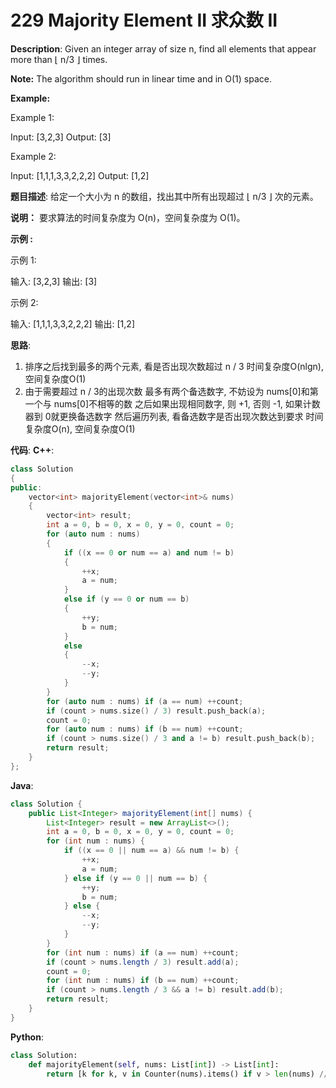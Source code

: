 # 229 Majority Element II 求众数 II

__Description__:
Given an integer array of size n, find all elements that appear more than ⌊ n/3 ⌋ times.

__Note:__
The algorithm should run in linear time and in O(1) space.

__Example:__

Example 1:

Input: [3,2,3]
Output: [3]

Example 2:

Input: [1,1,1,3,3,2,2,2]
Output: [1,2]

__题目描述__:
给定一个大小为 n 的数组，找出其中所有出现超过 ⌊ n/3 ⌋ 次的元素。

__说明：__
要求算法的时间复杂度为 O(n)，空间复杂度为 O(1)。

__示例 :__

示例 1:

输入: [3,2,3]
输出: [3]

示例 2:

输入: [1,1,1,3,3,2,2,2]
输出: [1,2]

__思路__:

1. 排序之后找到最多的两个元素, 看是否出现次数超过 n / 3
时间复杂度O(nlgn), 空间复杂度O(1)
2. 由于需要超过 n / 3的出现次数
最多有两个备选数字, 不妨设为 nums[0]和第一个与 nums[0]不相等的数
之后如果出现相同数字, 则 +1, 否则 -1, 如果计数器到 0就更换备选数字
然后遍历列表, 看备选数字是否出现次数达到要求
时间复杂度O(n), 空间复杂度O(1)

__代码__:
__C++__:

```C++
class Solution 
{
public:
    vector<int> majorityElement(vector<int>& nums) 
    {
        vector<int> result;
        int a = 0, b = 0, x = 0, y = 0, count = 0;
        for (auto num : nums)
        {
            if ((x == 0 or num == a) and num != b)
            {
                ++x;
                a = num;
            }
            else if (y == 0 or num == b)
            {
                ++y;
                b = num;
            }
            else
            {
                --x;
                --y;
            }
        }
        for (auto num : nums) if (a == num) ++count;
        if (count > nums.size() / 3) result.push_back(a);
        count = 0;
        for (auto num : nums) if (b == num) ++count;
        if (count > nums.size() / 3 and a != b) result.push_back(b);
        return result;
    }
};
```

__Java__:

```Java
class Solution {
    public List<Integer> majorityElement(int[] nums) {
        List<Integer> result = new ArrayList<>();
        int a = 0, b = 0, x = 0, y = 0, count = 0;
        for (int num : nums) {
            if ((x == 0 || num == a) && num != b) {
                ++x;
                a = num;
            } else if (y == 0 || num == b) {
                ++y;
                b = num;
            } else {
                --x;
                --y;
            }
        }
        for (int num : nums) if (a == num) ++count;
        if (count > nums.length / 3) result.add(a);
        count = 0;
        for (int num : nums) if (b == num) ++count;
        if (count > nums.length / 3 && a != b) result.add(b);
        return result;
    }
}
```

__Python__:

```Python
class Solution:
    def majorityElement(self, nums: List[int]) -> List[int]:
        return [k for k, v in Counter(nums).items() if v > len(nums) // 3]
```

